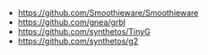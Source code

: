 - https://github.com/Smoothieware/Smoothieware
- https://github.com/gnea/grbl
- https://github.com/synthetos/TinyG
- https://github.com/synthetos/g2
